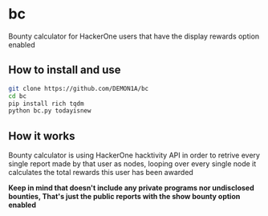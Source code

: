 # bc
Bounty calculator for HackerOne users that have the display rewards option enabled

## How to install and use
```bash
git clone https://github.com/DEMON1A/bc
cd bc
pip install rich tqdm
python bc.py todayisnew
```

## How it works
Bounty calculator is using HackerOne hacktivity API in order to retrive every single report made by that user as nodes, looping over every single node it calculates the total rewards this user has been awarded

**Keep in mind that doesn't include any private programs nor undisclosed bounties,
That's just the public reports with the show bounty option enabled**
